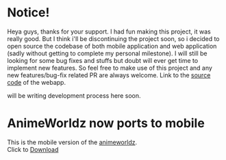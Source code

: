 # Notice!
Heya guys, thanks for your support. I had fun making this project, it was really good. But I think i'll be discontinuing the project soon, so i decided to open source the codebase of both mobile application and web application (sadly without getting to complete my personal milestone). I will still be looking for some bug fixes and stuffs but doubt will ever get time to implement new features. So feel free to make use of this project and any new features/bug-fix related PR are always welcome.
Link to the [source code](https://github.com/Dovakiin0/animeworldz) of the webapp.

will be writing development process here soon.

# AnimeWorldz now ports to mobile

This is the mobile version of the [animeworldz](https://github.com/Dovakiin0/animeworldz).  
Click to [Download](https://github.com/Dovakiin0/animeworldz-mobile/releases)
